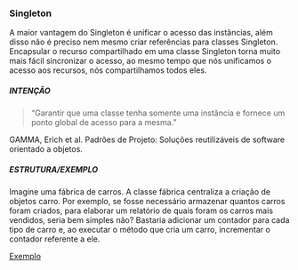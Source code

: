 ### Singleton

A maior vantagem do Singleton é unificar o acesso das instâncias, além disso  não é preciso nem mesmo criar referências para classes Singleton. Encapsular o recurso compartilhado em uma classe Singleton torna muito mais fácil sincronizar o acesso, ao mesmo tempo que nós unificamos o acesso aos recursos, nós compartilhamos todos eles.

##### INTENÇÃO

>“Garantir que uma classe tenha somente uma instância e fornece um ponto global de acesso para a mesma.”  

GAMMA, Erich et al. Padrões de Projeto: Soluções reutilizáveis de software orientado a objetos.

##### ESTRUTURA/EXEMPLO

Imagine uma fábrica de carros. A classe fábrica centraliza a criação de objetos carro. Por exemplo, se fosse necessário armazenar quantos carros foram criados, para elaborar um relatório de quais foram os carros mais vendidos, seria bem simples não? Bastaria adicionar um contador para cada tipo de carro e, ao executar o método que cria um carro, incrementar o contador referente a ele.

[Exemplo](https://bit.ly/33PEogz)
